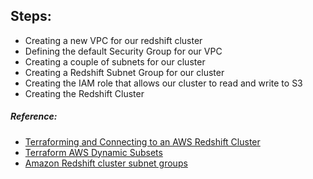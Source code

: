 ## Steps:
- Creating a new VPC for our redshift cluster
- Defining the default Security Group for our VPC
- Creating a couple of subnets for our cluster
- Creating a Redshift Subnet Group for our cluster
- Creating the IAM role that allows our cluster to read and write to S3
- Creating the Redshift Cluster


##### Reference:
- [Terraforming and Connecting to an AWS Redshift Cluster](https://medium.com/faun/terraforming-and-connecting-to-your-aws-redshift-cluster-16f93ddd41cc)
- [Terraform AWS Dynamic Subsets](https://medium.com/prodopsio/terraform-aws-dynamic-subnets-455619dd1977)
- [Amazon Redshift cluster subnet groups](https://docs.aws.amazon.com/redshift/latest/mgmt/working-with-cluster-subnet-groups.html)